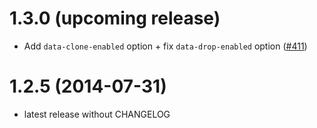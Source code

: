 # 1.3.0 (upcoming release)

* Add `data-clone-enabled` option + fix `data-drop-enabled` option ([#411](https://github.com/angular-ui-tree/angular-ui-tree/pull/411))

# 1.2.5 (2014-07-31)

* latest release without CHANGELOG
